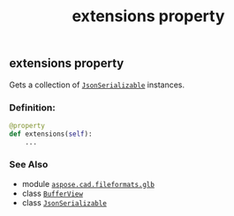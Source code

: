 ﻿---
title: extensions property
second_title: Aspose.CAD for Python via .NET API References
description: 
type: docs
weight: 70
url: /python-net/aspose.cad.fileformats.glb/bufferview/extensions/
is_root: false
---

## extensions property


Gets a collection of [`JsonSerializable`](/cad/python-net/aspose.cad.fileformats.glb.io/jsonserializable) instances.
### Definition:
```python
@property
def extensions(self):
    ...
```

### See Also
* module [`aspose.cad.fileformats.glb`](../../)
* class [`BufferView`](/cad/python-net/aspose.cad.fileformats.glb/bufferview)
* class [`JsonSerializable`](/cad/python-net/aspose.cad.fileformats.glb.io/jsonserializable)
